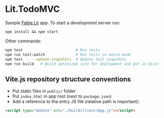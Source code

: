 # Lit.TodoMVC

Sample [Fable.Lit](https://github.com/fable-compiler/Fable.Lit) app. To start a development server run:

```
npm install && npm start
```

Other commands:

```bash
npm test                        # Run tests
npm run test:watch              # Run tests in watch mode
npm test -- --update-snapshots  # Update test snapshots
npm run build   # Build optimized site for deployment and put in dist/
```

## Vite.js repository structure conventions

- Put static files in `public/` folder
- Put `index.html` in app root (next to `package.json`)
- Add a reference to the entry JS file (relative path is important):

```html
<script type="module" src="./build/client/App.js"></script>
```
